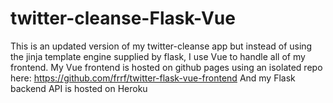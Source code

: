 # twitter-cleanse-Flask-Vue
This is an updated version of my twitter-cleanse app but instead of using the jinja template engine supplied by flask, I use Vue to handle all of my frontend.
My Vue frontend is hosted on github pages using an isolated repo here: https://github.com/frrf/twitter-flask-vue-frontend
And my Flask backend API is hosted on Heroku
